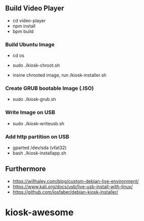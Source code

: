 ## Build Video Player 

* cd video-player
* npm install
* bpm build

### Build Ubuntu Image
* cd os

* sudo ./kiosk-chroot.sh
* insine chrooted image, run /kiosk-installer.sh

### Create GRUB bootable Image (.ISO)

* sudo ./kiosk-grub.sh

### Write Image on USB

* sudo ./kiosk-writeusb.sh

### Add http partition on USB

* gparted /dev/sda (vfat32)
* bash ./kiosk-installapp.sh


## Furthermore 
* https://willhaley.com/blog/custom-debian-live-environment/
* https://www.kali.org/docs/usb/live-usb-install-with-linux/
* https://github.com/josfaber/debian-kiosk-installer/


# kiosk-awesome
